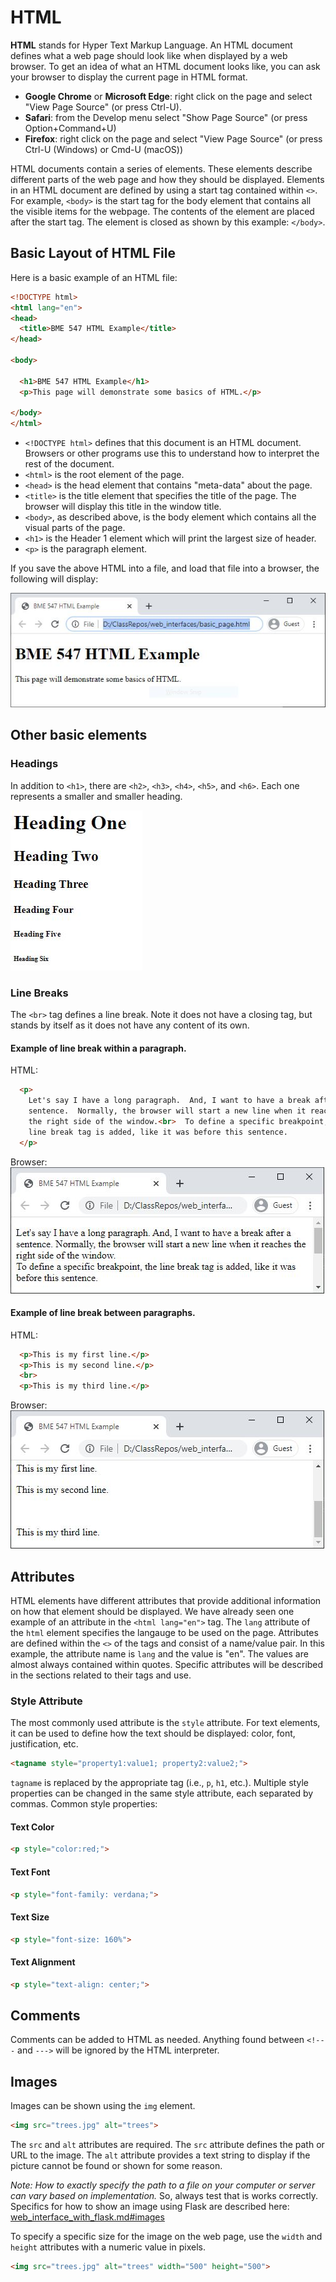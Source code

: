 # HTML
**HTML** stands for Hyper Text Markup Language.  An HTML document defines what
a web page should look like when displayed by a web browser.  To get an idea
of what an HTML document looks like, you can ask your browser to display the
current page in HTML format.  

* __Google Chrome__ or __Microsoft Edge__: right click on the page and select 
  "View Page Source" (or press Ctrl-U).
* __Safari__: from the Develop menu select "Show Page Source" (or press
  Option+Command+U)
* __Firefox__: right click on the page and select "View Page Source" (or press
  Ctrl-U (Windows) or Cmd-U (macOS))
  
HTML documents contain a series of elements.  These elements describe different
parts of the web page and how they should be displayed.  Elements in an HTML 
document are defined by using a start tag contained within `<>`.  For example, 
`<body>` is the start tag for the body element
that contains all the visible items for the webpage.  The contents of the 
element are placed after the start tag.  The element is closed as shown by this 
example:  `</body>`.

## Basic Layout of HTML File
Here is a basic example of an HTML file:
```html
<!DOCTYPE html>
<html lang="en">
<head>
  <title>BME 547 HTML Example</title>
</head>

<body>

  <h1>BME 547 HTML Example</h1>
  <p>This page will demonstrate some basics of HTML.</p>

</body>
</html>
```
* `<!DOCTYPE html>` defines that this document is an HTML document.  Browsers
  or other programs use this to understand how to interpret the rest of the 
  document.
* `<html>` is the root element of the page.
* `<head>` is the head element that contains "meta-data" about the page.
* `<title>` is the title element that specifies the title of the page.  The
  browser will display this title in the window title.  
* `<body>`, as described above, is the body element which contains all the
  visual parts of the page.
* `<h1>` is the Header 1 element which will print the largest size of header.
* `<p>` is the paragraph element.

If you save the above HTML into a file, and load that file into a browser, the
following will display:

![Basic html in browser](images/basic_html_1.JPG)

## Other basic elements
### Headings
In addition to `<h1>`, there are `<h2>`, `<h3>`, `<h4>`, `<h5>`, and `<h6>`.
Each one represents a smaller and smaller heading.

![Headings](images/headings.JPG)

### Line Breaks
The `<br>` tag defines a line break.  Note it does not have a closing tag, but
stands by itself as it does not have any content of its own.

#### Example of line break within a paragraph.
HTML:
```html
  <p>
    Let's say I have a long paragraph.  And, I want to have a break after a
    sentence.  Normally, the browser will start a new line when it reaches
    the right side of the window.<br>  To define a specific breakpoint, the
    line break tag is added, like it was before this sentence.
  </p>

```
Browser:    
![Line Break Example](images/line_break_ex_1.JPG)

#### Example of line break between paragraphs.
HTML:
```html
  <p>This is my first line.</p>
  <p>This is my second line.</p>
  <br>
  <p>This is my third line.</p>
```
Browser:  
![Line Break Example](images/line_break_ex_2.JPG)

## Attributes
HTML elements have different attributes that provide additional information on
how that element should be displayed.  We have already seen one example of an
attribute in the `<html lang="en">` tag.  The `lang` attribute of the `html`
element specifies the langauge to be used on the page.  Attributes are defined
within the `<>` of the tags and consist of a name/value pair.  In this example,
the attribute name is `lang` and the value is "en".  The values are almost
always contained within quotes.  Specific attributes will be described in the
sections related to their tags and use.

### Style Attribute

The most commonly used attribute is the `style` attribute.  For text elements,
it can be used to define how the text should be displayed:  color, font,
justification, etc.

```html
<tagname style="property1:value1; property2:value2;">
```
`tagname` is replaced by the appropriate tag (i.e., `p`, `h1`, etc.).
Multiple style properties can be changed in the same style attribute, each
separated by commas.  Common style properties:
#### Text Color
```html
<p style="color:red;">
```
#### Text Font
```html
<p style="font-family: verdana;">
```
#### Text Size
```html
<p style="font-size: 160%">
```
#### Text Alignment
```html
<p style="text-align: center;">
```

## Comments
Comments can be added to HTML as needed.  Anything found between `<!---` and
`--->` will be ignored by the HTML interpreter.

## Images
Images can be shown using the `img` element.
```html
<img src="trees.jpg" alt="trees">
```
The `src` and `alt` attributes are required.  The `src` attribute defines the
path or URL to the image.  The `alt` attribute provides a text string to 
display if the picture cannot be found or shown for some reason.

_Note: How to exactly specify the path to a file on your computer or server
can vary based on implementation._  So, always test that is works correctly.
Specifics for how to show an image using Flask are described here: 
[web_interface_with_flask.md#images](web_interface_with_flask.md#images)

To specify a specific size for the image on the web page, use the `width` and
`height` attributes with a numeric value in pixels.
```html
<img src="trees.jpg" alt="trees" width="500" height="500">
```
